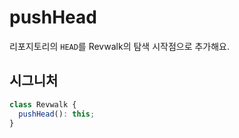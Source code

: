 # pushHead

리포지토리의 `HEAD`를 Revwalk의 탐색 시작점으로 추가해요.

## 시그니처

```ts
class Revwalk {
  pushHead(): this;
}
```